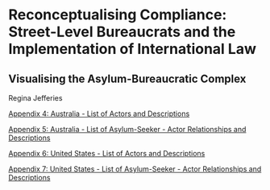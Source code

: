 <html>
<body>
<h1>Reconceptualising Compliance: Street-Level Bureaucrats and the Implementation of International Law</h1>
<h2>Visualising the Asylum-Bureaucratic Complex</h2>
<p>Regina Jefferies</p>
<p><a href="https://github.com/reginajefferies/reginajefferies.github.io/blob/45c1ad8125fef72aa48568a714f4e1007e021e4f/Appendix_4_Australia_Alter_Descriptions.pdf">Appendix 4: Australia - List of Actors and Descriptions</a></p>
<p><a href="https://github.com/reginajefferies/reginajefferies.github.io/blob/45c1ad8125fef72aa48568a714f4e1007e021e4f/Appendix_5_Australia_Ego-Alter_Links_Descriptions.pdf">Appendix 5: Australia - List of Asylum-Seeker - Actor Relationships and Descriptions</a></p>
<p><a href="https://github.com/reginajefferies/reginajefferies.github.io/blob/45c1ad8125fef72aa48568a714f4e1007e021e4f/Appendix_7_US_Alter_Descriptions.pdf">Appendix 6: United States - List of Actors and Descriptions</a></p>
<p><a href="https://github.com/reginajefferies/reginajefferies.github.io/blob/45c1ad8125fef72aa48568a714f4e1007e021e4f/Appendix_8_US_Ego-Alter_Links_Descriptions.pdf">Appendix 7: United States - List of Asylum-Seeker - Actor Relationships and Descriptions</a></p>
</body>
</html>
